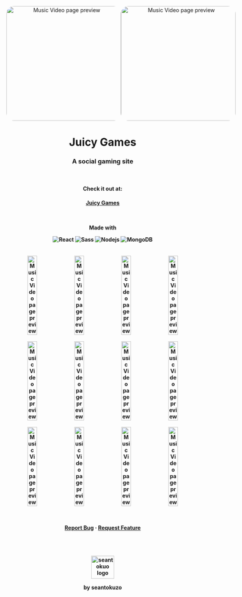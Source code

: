 <div align="center">
<br>
<div align="center" style="display: flex; flex-direction: row; justify-content: space-evenly; align-items: center;">
  <img align="center" width="300px" style="border-radius: 20px;" alt="Music Video page preview" src="https://seantokuzo-bucket.s3.us-west-1.amazonaws.com/ProjectAssets/JuicyGames-assets/JG_Login.PNG">
  <img align="center" width="300px" style="border-radius: 20px;" alt="Music Video page preview" src="https://seantokuzo-bucket.s3.us-west-1.amazonaws.com/ProjectAssets/JuicyGames-assets/JG_Account-pink.PNG">
</div>
<h1 align="center">Juicy Games</h1>
<h3 align="center">A social gaming site</h3>
<br>
<h4>Check it out at:<h4>
<a href="https://juicy-games.onrender.com/" target="_blank" rel="noreferrer noopener">
  Juicy Games
</a>
<br>
<br>
<br>
<p align=center>Made with</p>
<img alt="React" src="https://img.shields.io/badge/-React-61DAFB?style=for-the-badge&logo=react&logoColor=white" />
<img alt="Sass" src="https://img.shields.io/badge/-Sass-CC6699?style=for-the-badge&logo=sass&logoColor=white" />
<img alt="Nodejs" src="https://img.shields.io/badge/-Nodejs-43853d?style=for-the-badge&logo=Node.js&logoColor=white" />
<img alt="MongoDB" src="https://img.shields.io/badge/-MongoDB-13aa52?style=for-the-badge&logo=mongodb&logoColor=white" />
<br>
<br>
<br>
<div align="center" style="display: flex; flex-direction: row; justify-content: space-evenly; align-items: center;">
  <img align="center" width="22%" style="border-radius: 15px;" alt="Music Video page preview" src="https://seantokuzo-bucket.s3.us-west-1.amazonaws.com/ProjectAssets/JuicyGames-assets/JG_MainMenu.PNG">
  <img align="center" width="22%" style="border-radius: 15px;" alt="Music Video page preview" src="https://seantokuzo-bucket.s3.us-west-1.amazonaws.com/ProjectAssets/JuicyGames-assets/JG_Friends.PNG">
  <img align="center" width="22%" style="border-radius: 15px;" alt="Music Video page preview" src="https://seantokuzo-bucket.s3.us-west-1.amazonaws.com/ProjectAssets/JuicyGames-assets/JG_ChangePass.PNG">
  <img align="center" width="22%" style="border-radius: 15px;" alt="Music Video page preview" src="https://seantokuzo-bucket.s3.us-west-1.amazonaws.com/ProjectAssets/JuicyGames-assets/JG_FriendReq.PNG">
</div>
<br>
<div align="center" style="display: flex; flex-direction: row; justify-content: space-evenly; align-items: center;">
  <img align="center" width="22%" style="border-radius: 15px;" alt="Music Video page preview" src="https://seantokuzo-bucket.s3.us-west-1.amazonaws.com/ProjectAssets/JuicyGames-assets/JG_GameMenu.PNG">
  <img align="center" width="22%" style="border-radius: 15px;" alt="Music Video page preview" src="https://seantokuzo-bucket.s3.us-west-1.amazonaws.com/ProjectAssets/JuicyGames-assets/JG_Boredle.PNG">
  <img align="center" width="22%" style="border-radius: 15px;" alt="Music Video page preview" src="https://seantokuzo-bucket.s3.us-west-1.amazonaws.com/ProjectAssets/JuicyGames-assets/JG_Leaderboard.PNG">
  <img align="center" width="22%" style="border-radius: 15px;" alt="Music Video page preview" src="https://seantokuzo-bucket.s3.us-west-1.amazonaws.com/ProjectAssets/JuicyGames-assets/JG_Stats.PNG">
</div>
<br>
<div align="center" style="display: flex; flex-direction: row; justify-content: space-evenly; align-items: center;">
  <img align="center" width="22%" style="border-radius: 15px;" alt="Music Video page preview" src="https://seantokuzo-bucket.s3.us-west-1.amazonaws.com/ProjectAssets/JuicyGames-assets/JG_TriviaMenu.PNG">
  <img align="center" width="22%" style="border-radius: 15px;" alt="Music Video page preview" src="https://seantokuzo-bucket.s3.us-west-1.amazonaws.com/ProjectAssets/JuicyGames-assets/JG_Trivia.PNG">
  <img align="center" width="22%" style="border-radius: 15px;" alt="Music Video page preview" src="https://seantokuzo-bucket.s3.us-west-1.amazonaws.com/ProjectAssets/JuicyGames-assets/JG_Account-orange.PNG">
  <img align="center" width="22%" style="border-radius: 15px;" alt="Music Video page preview" src="https://seantokuzo-bucket.s3.us-west-1.amazonaws.com/ProjectAssets/JuicyGames-assets/JG_ForgotPass.PNG">
</div>
<br>
<br>
  <p align="center">
    <a href="https://github.com/seantokuzo/juicy-games/issues">Report Bug</a>
    ·
    <a href="https://github.com/seantokuzo/juicy-games/issues">Request Feature</a>
  </p>
  <br>
  <br>
  <br>
  <img align="center" width="60px" alt="seantokuo logo" src="https://seantokuzo-bucket.s3.us-west-1.amazonaws.com/kuzoLogo_sizes/kuzoLogo_day-144.png">
  <br>
  <p>by seantokuzo</p>
</div>
